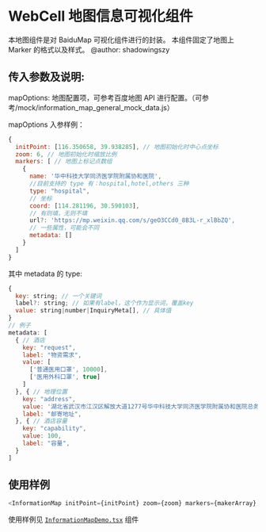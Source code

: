 # WebCell 地图信息可视化组件

本地图组件是对 BaiduMap 可视化组件进行的封装。
本组件固定了地图上 Marker 的格式以及样式。
@author: shadowingszy

## 传入参数及说明:

mapOptions: 地图配置项，可参考百度地图 API 进行配置。（可参考/mock/information_map_general_mock_data.js）

mapOptions 入参样例：

```js
{
  initPoint: [116.350658, 39.938285], // 地图初始化时中心点坐标
  zoom: 6, // 地图初始化时缩放比例
  markers: [ // 地图上标记点数组
    {
      name: '华中科技大学同济医学院附属协和医院',
      //目前支持的 type 有：hospital,hotel,others 三种
      type: "hospital",
      // 坐标
      coord: [114.281196, 30.590103],
      // 有则填，无则不填
      url?: 'https://mp.weixin.qq.com/s/geO3CCd0_8B3L-r_xlBbZQ',
      // 一些属性，可能会不同
      metadata: []
    }
  ]
}
```

其中 metadata 的 type:

```js
{
  key: string; // 一个关键词
  label?: string; // 如果有label，这个作为显示词，覆盖key
  value: string|number|InquiryMeta[], // 具体值
}
// 例子
metadata: [
  { // 酒店
    key: "request",
    label: "物资需求",
    value: [
      ['普通医用口罩', 10000],
      ['医用外科口罩', true]
    ]
  }, { // 地理位置
    key: "address",
    value: '湖北省武汉市江汉区解放大道1277号华中科技大学同济医学院附属协和医院总务处',
    label: "邮寄地址",
  }, { // 酒店容量
    key: "capability",
    value: 100,
    label: "容量",
  }
]
```

## 使用样例

```js
<InformationMap initPoint={initPoint} zoom={zoom} markers={makerArray} />
```

使用样例见 [`InformationMapDemo.tsx`](https://github.com/wuhan2020/map-viz/blob/master/demo/source/page/InformationMapDemo.tsx) 组件

